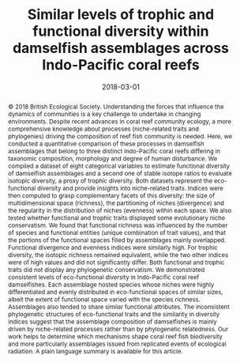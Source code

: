 ﻿---
title: "Similar levels of trophic and functional diversity within damselfish assemblages across Indo-Pacific coral reefs"
date: 2018-03-01
publishDate: 2020-02-22T09:51:32.637041Z
authors: ["Laura Gajdzik", "Eric Parmentier", "Loïc N. Michel", "Nicolas Sturaro", "Keryea Soong", "Gilles Lepoint", "Bruno Frédérich"]
publication_types: ["2"]
abstract: "© 2018 British Ecological Society. Understanding the forces that influence the dynamics of communities is a key challenge to undertake in changing environments. Despite recent advances in coral reef community ecology, a more comprehensive knowledge about processes (niche-related traits and phylogenies) driving the composition of reef fish community is needed. Here, we conducted a quantitative comparison of these processes in damselfish assemblages that belong to three distinct Indo-Pacific coral reefs differing in taxonomic composition, morphology and degree of human disturbance. We compiled a dataset of eight categorical variables to estimate functional diversity of damselfish assemblages and a second one of stable isotope ratios to evaluate isotopic diversity, a proxy of trophic diversity. Both datasets represent the eco-functional diversity and provide insights into niche-related traits. Indices were then computed to grasp complementary facets of this diversity: the size of multidimensional space (richness), the partitioning of niches (divergence) and the regularity in the distribution of niches (evenness) within each space. We also tested whether functional and trophic traits displayed some evolutionary niche conservatism. We found that functional richness was influenced by the number of species and functional entities (unique combination of trait values), and that the portions of the functional spaces filled by assemblages mainly overlapped. Functional divergence and evenness indices were similarly high. For trophic diversity, the isotopic richness remained equivalent, while the two other indices were of high values and did not significantly differ. Both functional and trophic traits did not display any phylogenetic conservatism. We demonstrated consistent levels of eco-functional diversity in Indo-Pacific coral reef damselfishes. Each assemblage hosted species whose niches were highly differentiated and evenly distributed in eco-functional spaces of similar sizes, albeit the extent of functional space varied with the species richness. Assemblages also tended to share similar functional attributes. The inconsistent phylogenetic structures of eco-functional traits and the similarity in diversity indices suggest that the assemblage composition of damselfishes is mainly driven by niche-related processes rather than by phylogenetic relatedness. Our work helps to determine which mechanisms shape coral reef fish biodiversity and more particularly assemblages issued from replicated events of ecological radiation. A plain language summary is available for this article."
featured: false
publication: "*Functional Ecology*"
tags: ["2018"]
url_pdf: "http://doi.wiley.com/10.1111/1365-2435.13076"
doi: "10.1111/1365-2435.13076"
---

